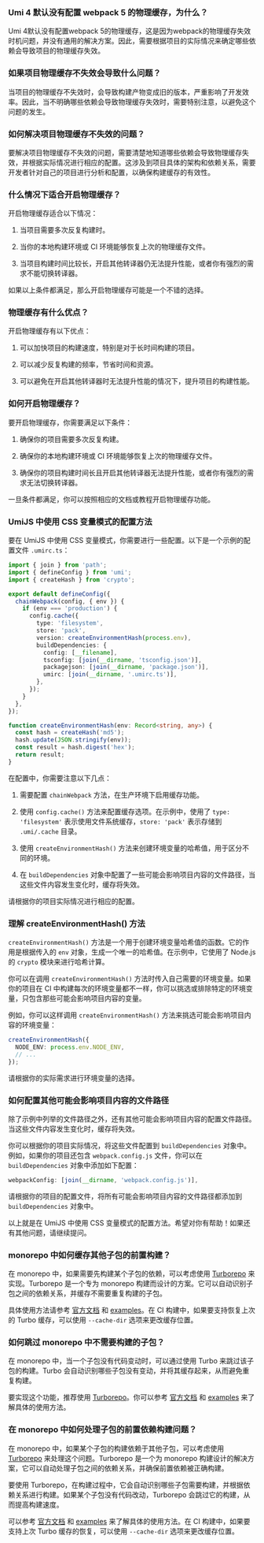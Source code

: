 ### Umi 4 默认没有配置 webpack 5 的物理缓存，为什么？

Umi 4默认没有配置webpack 5的物理缓存，这是因为webpack的物理缓存失效时机问题，并没有通用的解决方案。因此，需要根据项目的实际情况来确定哪些依赖会导致项目的物理缓存失效。

### 如果项目物理缓存不失效会导致什么问题？

当项目的物理缓存不失效时，会导致构建产物变成旧的版本，严重影响了开发效率。因此，当不明确哪些依赖会导致物理缓存失效时，需要特别注意，以避免这个问题的发生。

### 如何解决项目物理缓存不失效的问题？

要解决项目物理缓存不失效的问题，需要清楚地知道哪些依赖会导致物理缓存失效，并根据实际情况进行相应的配置。这涉及到项目具体的架构和依赖关系，需要开发者针对自己的项目进行分析和配置，以确保构建缓存的有效性。

### 什么情况下适合开启物理缓存？

开启物理缓存适合以下情况：

1. 当项目需要多次反复构建时。

2. 当你的本地构建环境或 CI 环境能够恢复上次的物理缓存文件。

3. 当项目构建时间比较长，开启其他转译器仍无法提升性能，或者你有强烈的需求不能切换转译器。

如果以上条件都满足，那么开启物理缓存可能是一个不错的选择。

### 物理缓存有什么优点？

开启物理缓存有以下优点：

1. 可以加快项目的构建速度，特别是对于长时间构建的项目。

2. 可以减少反复构建的频率，节省时间和资源。

3. 可以避免在开启其他转译器时无法提升性能的情况下，提升项目的构建性能。

### 如何开启物理缓存？

要开启物理缓存，你需要满足以下条件：

1. 确保你的项目需要多次反复构建。

2. 确保你的本地构建环境或 CI 环境能够恢复上次的物理缓存文件。

3. 确保你的项目构建时间长且开启其他转译器无法提升性能，或者你有强烈的需求无法切换转译器。

一旦条件都满足，你可以按照相应的文档或教程开启物理缓存功能。

### UmiJS 中使用 CSS 变量模式的配置方法

要在 UmiJS 中使用 CSS 变量模式，你需要进行一些配置。以下是一个示例的配置文件 `.umirc.ts`：

```ts
import { join } from 'path';
import { defineConfig } from 'umi';
import { createHash } from 'crypto';

export default defineConfig({
  chainWebpack(config, { env }) {
    if (env === 'production') {
      config.cache({
        type: 'filesystem',
        store: 'pack',
        version: createEnvironmentHash(process.env),
        buildDependencies: {
          config: [__filename],
          tsconfig: [join(__dirname, 'tsconfig.json')],
          packagejson: [join(__dirname, 'package.json')],
          umirc: [join(__dirname, '.umirc.ts')],
        },
      });
    }
  },
});

function createEnvironmentHash(env: Record<string, any>) {
  const hash = createHash('md5');
  hash.update(JSON.stringify(env));
  const result = hash.digest('hex');
  return result;
}
```

在配置中，你需要注意以下几点：

1. 需要配置 `chainWebpack` 方法，在生产环境下启用缓存功能。

2. 使用 `config.cache()` 方法来配置缓存选项。在示例中，使用了 `type: 'filesystem'` 表示使用文件系统缓存，`store: 'pack'` 表示存储到 `.umi/.cache` 目录。

3. 使用 `createEnvironmentHash()` 方法来创建环境变量的哈希值，用于区分不同的环境。

4. 在 `buildDependencies` 对象中配置了一些可能会影响项目内容的文件路径，当这些文件内容发生变化时，缓存将失效。

请根据你的项目实际情况进行相应的配置。

### 理解 createEnvironmentHash() 方法

`createEnvironmentHash()` 方法是一个用于创建环境变量哈希值的函数。它的作用是根据传入的 `env` 对象，生成一个唯一的哈希值。在示例中，它使用了 Node.js 的 `crypto` 模块来进行哈希计算。

你可以在调用 `createEnvironmentHash()` 方法时传入自己需要的环境变量。如果你的项目在 CI 中构建每次的环境变量都不一样，你可以挑选或排除特定的环境变量，只包含那些可能会影响项目内容的变量。

例如，你可以这样调用 `createEnvironmentHash()` 方法来挑选可能会影响项目内容的环境变量：

```ts
createEnvironmentHash({
  NODE_ENV: process.env.NODE_ENV,
  // ...
});
```

请根据你的实际需求进行环境变量的选择。

### 如何配置其他可能会影响项目内容的文件路径

除了示例中列举的文件路径之外，还有其他可能会影响项目内容的配置文件路径。当这些文件内容发生变化时，缓存将失效。

你可以根据你的项目实际情况，将这些文件配置到 `buildDependencies` 对象中。例如，如果你的项目还包含 `webpack.config.js` 文件，你可以在 `buildDependencies` 对象中添加如下配置：

```ts
webpackConfig: [join(__dirname, 'webpack.config.js')],
```

请根据你的项目的配置文件，将所有可能会影响项目内容的文件路径都添加到 `buildDependencies` 对象中。

以上就是在 UmiJS 中使用 CSS 变量模式的配置方法。希望对你有帮助！如果还有其他问题，请继续提问。

### monorepo 中如何缓存其他子包的前置构建？

在 monorepo 中，如果需要先构建某个子包的依赖，可以考虑使用 [Turborepo](https://turbo.build/repo) 来实现。Turborepo 是一个专为 monorepo 构建而设计的方案。它可以自动识别子包之间的依赖关系，并缓存不需要重复构建的子包。

具体使用方法请参考 [官方文档](https://turbo.build/repo/docs) 和 [examples](https://github.com/vercel/turbo/tree/main/examples)。在 CI 构建中，如果要支持恢复上次的 Turbo 缓存，可以使用 `--cache-dir` 选项来更改缓存位置。

### 如何跳过 monorepo 中不需要构建的子包？

在 monorepo 中，当一个子包没有代码变动时，可以通过使用 Turbo 来跳过该子包的构建。Turbo 会自动识别哪些子包没有变动，并将其缓存起来，从而避免重复构建。

要实现这个功能，推荐使用 [Turborepo](https://turbo.build/repo)。你可以参考 [官方文档](https://turbo.build/repo/docs) 和 [examples](https://github.com/vercel/turbo/tree/main/examples) 来了解具体的使用方法。

### 在 monorepo 中如何处理子包的前置依赖构建问题？

在 monorepo 中，如果某个子包的构建依赖于其他子包，可以考虑使用 [Turborepo](https://turbo.build/repo) 来处理这个问题。Turborepo 是一个为 monorepo 构建设计的解决方案，它可以自动处理子包之间的依赖关系，并确保前置依赖被正确构建。

要使用 Turborepo，在构建过程中，它会自动识别哪些子包需要构建，并根据依赖关系进行构建。如果某个子包没有代码改动，Turborepo 会跳过它的构建，从而提高构建速度。

可以参考 [官方文档](https://turbo.build/repo/docs) 和 [examples](https://github.com/vercel/turbo/tree/main/examples) 来了解具体的使用方法。在 CI 构建中，如果要支持上次 Turbo 缓存的恢复，可以使用 `--cache-dir` 选项来更改缓存位置。